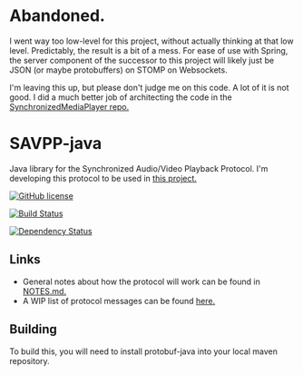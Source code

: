 # Abandoned.
I went way too low-level for this project, without actually thinking at that low level. Predictably, the result is a bit of a mess. For ease of use with Spring, the server component of the successor to this project will likely just be JSON (or maybe protobuffers) on STOMP on Websockets. 

I'm leaving this up, but please don't judge me on this code. A lot of it is not good. I did a much better job of architecting the code in the [SynchronizedMediaPlayer repo.](https://github.com/NoahAndrews/SynchronizedMediaPlayer)

# SAVPP-java
Java library for the Synchronized Audio/Video Playback Protocol. I'm developing this protocol to be used in [this project.](https://github.com/NoahAndrews/SynchronizedMediaPlayer)

[![GitHub license](https://img.shields.io/badge/license-MIT-blue.svg)](https://raw.githubusercontent.com/NoahAndrews/SAVPP-java/master/LICENSE)

[![Build Status](https://img.shields.io/travis/NoahAndrews/SAVPP-java/master.svg?maxAge=2592000)](https://travis-ci.org/NoahAndrews/SAVPP-java)

[![Dependency Status](https://www.versioneye.com/user/projects/577c5dba649a6f000d0469ed//badge.svg?style=flat)](https://www.versioneye.com/user/projects/577c5dba649a6f000d0469ed/)

## Links
* General notes about how the protocol will work can be found in [NOTES.md.](NOTES.md)
* A WIP list of protocol messages can be found [here.](https://github.com/NoahAndrews/SAVPP-java/wiki/Messages) 

## Building
To build this, you will need to install protobuf-java into your local maven repository.
